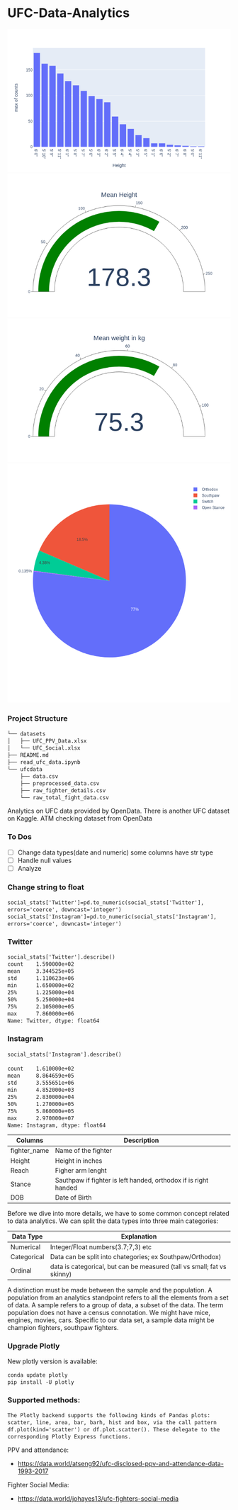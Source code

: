 # UFC-Data-Analytics

![IMG](Images/newplot(1).png)
![IMG](Images/newplot(2).png)
![IMG](Images/newplot(3).png)
![IMG](Images//newplot(4).png)


### Project Structure

```
└── datasets
│   ├── UFC_PPV_Data.xlsx
│   └── UFC_Social.xlsx
├── README.md
├── read_ufc_data.ipynb
└── ufcdata
    ├── data.csv
    ├── preprocessed_data.csv
    ├── raw_fighter_details.csv
    └── raw_total_fight_data.csv
```

Analytics on UFC data provided by OpenData. There is another UFC dataset on Kaggle.
ATM checking dataset from OpenData

### To Dos

- [ ] Change data types(date and numeric) some columns have str type
- [ ] Handle null values
- [ ] Analyze

### Change string to float

```
social_stats['Twitter']=pd.to_numeric(social_stats['Twitter'], errors='coerce', downcast='integer')
social_stats['Instagram']=pd.to_numeric(social_stats['Instagram'], errors='coerce', downcast='integer')
```

### Twitter
 
```
social_stats['Twitter'].describe()
count    1.590000e+02
mean     3.344525e+05
std      1.110623e+06
min      1.650000e+02
25%      1.225000e+04
50%      5.250000e+04
75%      2.105000e+05
max      7.860000e+06
Name: Twitter, dtype: float64

```

### Instagram

```
social_stats['Instagram'].describe()

count    1.610000e+02
mean     8.864659e+05
std      3.555651e+06
min      4.852000e+03
25%      2.830000e+04
50%      1.270000e+05
75%      5.860000e+05
max      2.970000e+07
Name: Instagram, dtype: float64
```

| Columns | Description |
|--- | ---|
|fighter_name | Name of the fighter |
|Height | Height in inches |
|Reach | Figher arm lenght |
|Stance| Sauthpaw if fighter is left handed, orthodox if is right handed|
|DOB| Date of Birth |

Before we dive into more details, we have to some common concept related to data analytics.
We can split the data types into three main categories: 

| Data Type | Explanation |
|---|---|
|Numerical | Integer/Float numbers(3.7;7,3) etc|
|Categorical| Data can be split into chategories; ex Southpaw/Orthodox)|  
|Ordinal | data is categorical, but can be measured (tall vs small; fat vs skinny)|


A distinction must be made between the sample and the population. A population from an analytics standpoint refers to all the elements from a set of data. A sample refers to a group of data, a subset of the data. 
The term population does not have a census connotation. We might have mice, engines, movies, cars. Specific to our data set, a sample data might be champion fighters, southpaw fighters.

### Upgrade Plotly

New plotly version is available:

```
conda update plotly
pip install -U plotly
```
### Supported methods:
```
The Plotly backend supports the following kinds of Pandas plots: scatter, line, area, bar, barh, hist and box, via the call pattern df.plot(kind='scatter') or df.plot.scatter(). These delegate to the corresponding Plotly Express functions.
```

PPV and attendance:
* https://data.world/atseng92/ufc-disclosed-ppv-and-attendance-data-1993-2017

Fighter Social Media:
* https://data.world/johayes13/ufc-fighters-social-media

